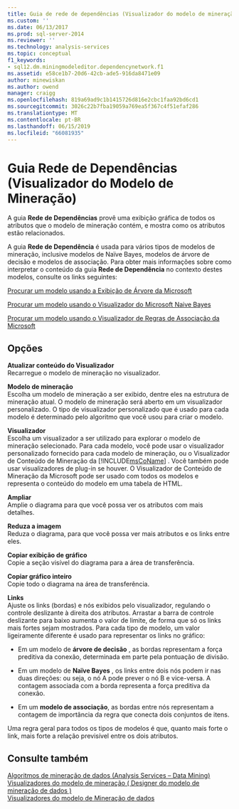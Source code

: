 ```yaml
---
title: Guia de rede de dependências (Visualizador do modelo de mineração) | Microsoft Docs
ms.custom: ''
ms.date: 06/13/2017
ms.prod: sql-server-2014
ms.reviewer: ''
ms.technology: analysis-services
ms.topic: conceptual
f1_keywords:
- sql12.dm.miningmodeleditor.dependencynetwork.f1
ms.assetid: e58ce1b7-20d6-42cb-ade5-916da8471e09
author: minewiskan
ms.author: owend
manager: craigg
ms.openlocfilehash: 819a69ad9c1b1415726d816e2cbc1faa92bd6cd1
ms.sourcegitcommit: 3026c22b7fba19059a769ea5f367c4f51efaf286
ms.translationtype: MT
ms.contentlocale: pt-BR
ms.lasthandoff: 06/15/2019
ms.locfileid: "66081935"
---
```

# <a name="dependency-network-tab-mining-model-viewer"></a>Guia Rede de Dependências (Visualizador do Modelo de Mineração)
  A guia **Rede de Dependências** provê uma exibição gráfica de todos os atributos que o modelo de mineração contém, e mostra como os atributos estão relacionados.  
  
 A guia **Rede de Dependência**  é usada para vários tipos de modelos de mineração, inclusive modelos de Naïve Bayes, modelos de árvore de decisão e modelos de associação. Para obter mais informações sobre como interpretar o conteúdo da guia **Rede de Dependência**  no contexto destes modelos, consulte os links seguintes:  
  
 [Procurar um modelo usando a Exibição de Árvore da Microsoft](data-mining/browse-a-model-using-the-microsoft-tree-viewer.md)  
  
 [Procurar um modelo usando o Visualizador do Microsoft Naive Bayes](data-mining/browse-a-model-using-the-microsoft-naive-bayes-viewer.md)  
  
 [Procurar um modelo usando o Visualizador de Regras de Associação da Microsoft](data-mining/browse-a-model-using-the-microsoft-association-rules-viewer.md)  
  
## <a name="options"></a>Opções  
 **Atualizar conteúdo do Visualizador**  
 Recarregue o modelo de mineração no visualizador.  
  
 **Modelo de mineração**  
 Escolha um modelo de mineração a ser exibido, dentre eles na estrutura de mineração atual. O modelo de mineração será aberto em um visualizador personalizado. O tipo de visualizador personalizado que é usado para cada modelo é determinado pelo algoritmo que você usou para criar o modelo.  
  
 **Visualizador**  
 Escolha um visualizador a ser utilizado para explorar o modelo de mineração selecionado. Para cada modelo, você pode usar o visualizador personalizado fornecido para cada modelo de mineração, ou o Visualizador de Conteúdo de Mineração da [!INCLUDE[msCoName](../includes/msconame-md.md)] . Você também pode usar visualizadores de plug-in se houver. O Visualizador de Conteúdo de Mineração da Microsoft pode ser usado com todos os modelos e representa o conteúdo do modelo em uma tabela de HTML.  
  
 **Ampliar**  
 Amplie o diagrama para que você possa ver os atributos com mais detalhes.  
  
 **Reduza a imagem**  
 Reduza o diagrama, para que você possa ver mais atributos e os links entre eles.  
  
 **Copiar exibição de gráfico**  
 Copie a seção visível do diagrama para a área de transferência.  
  
 **Copiar gráfico inteiro**  
 Copie todo o diagrama na área de transferência.  
  
 **Links**  
 Ajuste os links (bordas) e nós exibidos pelo visualizador, regulando o controle deslizante à direita dos atributos. Arrastar a barra de controle deslizante para baixo aumenta o valor de limite, de forma que só os links mais fortes sejam mostrados. Para cada tipo de modelo, um valor ligeiramente diferente é usado para representar os links no gráfico:  
  
-   Em um modelo de **árvore de decisão** , as bordas representam a força preditiva da conexão, determinada em parte pela pontuação de divisão.  
  
-   Em um modelo de **Naïve Bayes** , os links entre dois nós podem ir nas duas direções: ou seja, o nó A pode prever o nó B e vice-versa. A contagem associada com a borda representa a força preditiva da conexão.  
  
-   Em um **modelo de associação**, as bordas entre nós representam a contagem de importância da regra que conecta dois conjuntos de itens.  
  
 Uma regra geral para todos os tipos de modelos é que, quanto mais forte o link, mais forte a relação previsível entre os dois atributos.  
  
## <a name="see-also"></a>Consulte também  
 [Algoritmos de mineração de dados &#40;Analysis Services – Data Mining&#41;](data-mining/data-mining-algorithms-analysis-services-data-mining.md)   
 [Visualizadores do modelo de mineração &#40; Designer do modelo de mineração de dados &#41;](mining-model-viewers-data-mining-model-designer.md)   
 [Visualizadores do modelo de Mineração de dados](data-mining/data-mining-model-viewers.md)  
  
  
